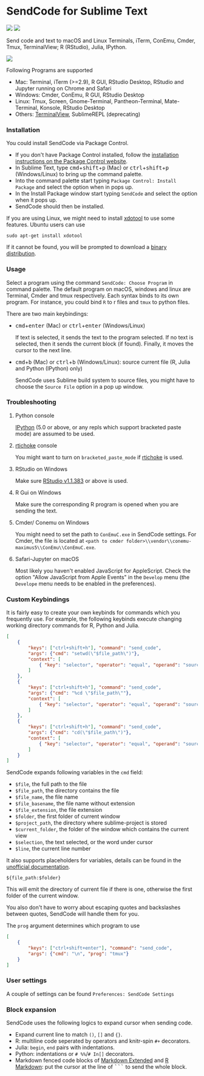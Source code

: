 # SendCode for Sublime Text

<a href="https://packagecontrol.io/packages/SendCode"><img src="https://packagecontrol.herokuapp.com/downloads/SendCode.svg"></a>
<a href="https://www.paypal.me/randy3k/5usd" title="Donate to this project using Paypal"><img src="https://img.shields.io/badge/paypal-donate-blue.svg" /></a>

Send code and text to macOS and Linux Terminals, iTerm, ConEmu, Cmder, Tmux, TerminalView; R (RStudio), Julia, IPython.

![](https://user-images.githubusercontent.com/1690993/28198891-4ebe5eaa-682f-11e7-8173-10b64faef9b4.png)


Following Programs are supported

- Mac: Terminal, iTerm (>=2.9), R GUI, RStudio Desktop, RStudio and Jupyter running on Chrome and Safari
- Windows: Cmder, ConEmu, R GUI, RStudio Desktop
- Linux: Tmux, Screen, Gnome-Terminal, Pantheon-Terminal, Mate-Terminal, Konsole, RStudio Desktop
- Others: [TerminalView](https://github.com/Wramberg/TerminalView), SublimeREPL (deprecating)

### Installation

You could install SendCode via Package Control.

- If you don't have Package Control installed, follow the [installation instructions on the Package Control website](https://packagecontrol.io/installation).
- In Sublime Text, type <kbd>cmd</kbd>+<kbd>shift</kbd>+<kbd>p</kbd> (Mac) or <kbd>ctrl</kbd>+<kbd>shift</kbd>+<kbd>p</kbd> (Windows/Linux)  to bring up the command palette.
- Into the command palette start typing `Package Control: Install Package` and select the option when in pops up.
- In the Install Package window start typing `SendCode` and select the option when it pops up.
- SendCode should then be installed.

If you are using Linux, we might need to install
[xdotool](http://www.semicomplete.com/projects/xdotool/) to use some features. Ubuntu users can use
```
sudo apt-get install xdotool
```
If it cannot be found, you will be prompted
to download a [binary distribution](https://github.com/randy3k/sublime-xdotool).

### Usage

Select a program using the command `SendCode: Choose Program` in command palette. The default program on macOS, windows and linux are Terminal, Cmder and tmux respectively. Each syntax binds to its own program. For instance, you could bind `R` to r files and `tmux` to python files.

There are two main keybindings:

- <kbd>cmd</kbd>+<kbd>enter</kbd> (Mac) or <kbd>ctrl</kbd>+<kbd>enter</kbd> (Windows/Linux)

    If text is selected, it sends the text to the program selected. If no text is selected, then it sends the current block (if found). Finally, it moves the cursor to the next line.


- <kbd>cmd</kbd>+<kbd>b</kbd> (Mac) or <kbd>ctrl</kbd>+<kbd>b</kbd> (Windows/Linux): source current file (R, Julia and Python (IPython) only)

    SendCode uses Sublime build system to source files, you might have to choose the `Source File` option in a pop up window.


### Troubleshooting


1. Python console

   [IPython](https://ipython.org) (5.0 or above, or any repls which support bracketed paste mode) are assumed to be used.

1. [rtichoke](https://github.com/randy3k/rtichoke) console

   You might want to turn on `bracketed_paste_mode` if [rtichoke](https://github.com/randy3k/rtichoke) is used.

1. RStudio on Windows
    
   Make sure [RStudio v1.1.383](https://www.rstudio.com/products/rstudio/download/) or above is used.

1. R Gui on Windows

   Make sure the corresponding R program is opened when you are sending the text.

1. Cmder/ Conemu on Windows

   You might need to set the path to `ConEmuC.exe` in SendCode settings. For Cmder, the file is located at
   `<path to cmder folder>\\vendor\\conemu-maximus5\\ConEmu\\ConEmuC.exe`.

1. Safari-Jupyter on macOS

   Most likely you haven't enabled JavaScript for AppleScript. Check the option "Allow JavaScript from Apple Events" in the `Develop` menu (the `Develope` menu needs to be enabled in the preferences).


### Custom Keybindings

It is fairly easy to create your own keybinds for commands which you frequently use. For example, the following keybinds execute changing working directory commands for R, Python and Julia.

```json
[
    {
        "keys": ["ctrl+shift+h"], "command": "send_code",
        "args": {"cmd": "setwd(\"$file_path\")"},
        "context": [
            { "key": "selector", "operator": "equal", "operand": "source.r" }
        ]
    },
    {
        "keys": ["ctrl+shift+h"], "command": "send_code",
        "args": {"cmd": "%cd \"$file_path\""},
        "context": [
            { "key": "selector", "operator": "equal", "operand": "source.python" }
        ]
    },
    {
        "keys": ["ctrl+shift+h"], "command": "send_code",
        "args": {"cmd": "cd(\"$file_path\")"},
        "context": [
            { "key": "selector", "operator": "equal", "operand": "source.julia" }
        ]
    }
]
```

SendCode expands following variables in the `cmd` field:

- `$file`, the full path to the file
- `$file_path`, the directory contains the file
- `$file_name`, the file name
- `$file_basename`, the file name without extension
- `$file_extension`, the file extension
- `$folder`, the first folder of current window
- `$project_path`, the directory where sublime-project is stored
- `$current_folder`, the folder of the window which contains the current view
- `$selection`, the text selected, or the word under cursor
- `$line`, the current line number

It also supports placeholders for variables, details can be found in the [unofficial documentation](http://docs.sublimetext.info/en/latest/reference/build_systems/configuration.html#placeholders-for-variables).

```
${file_path:$folder}
```
This will emit the directory of current file if there is one, otherwise the first folder of the current window.

You also don't have to worry about escaping quotes and backslashes between quotes, SendCode will
handle them for you.

The `prog` argument determines which program to use

```json
[
    {
        "keys": ["ctrl+shift+enter"], "command": "send_code",
        "args": {"cmd": "\n", "prog": "tmux"}
    }
]
```

### User settings

A couple of settings can be found `Preferences: SendCode Settings`


### Block expansion

SendCode uses the following logics to expand cursor when sending code.

- Expand current line to match `()`, `[]` and `{}`.
- R: multiline code seperated by operators and knitr-spin `#+` decorators.
- Julia: `begin`, `end` pairs with indentations.
- Python: indentations or `# %%`/`# In[]` decorators.
- Markdown fenced code blocks of [Markdown Extended](https://github.com/jonschlinkert/sublime-markdown-extended) and [R Markdown](https://github.com/randy3k/R-Box): put the cursor at the line of <kbd>\`\`\`</kbd> to send the whole block.
